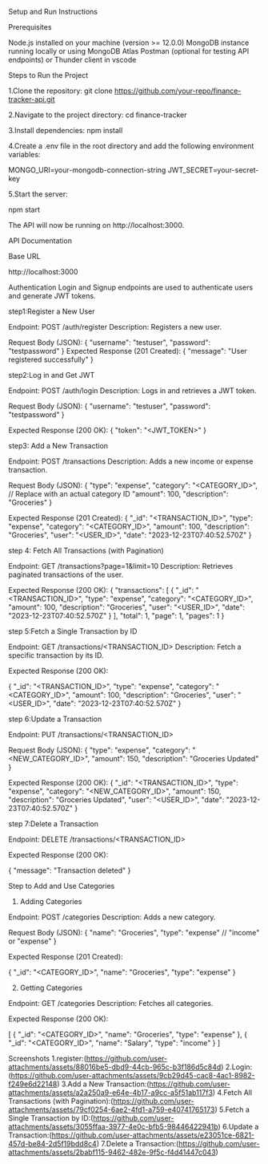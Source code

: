 Setup and Run Instructions

Prerequisites

Node.js installed on your machine (version >= 12.0.0)
MongoDB instance running locally or using MongoDB Atlas
Postman (optional for testing API endpoints) or Thunder client in vscode

Steps to Run the Project

1.Clone the repository:
git clone https://github.com/your-repo/finance-tracker-api.git

2.Navigate to the project directory:
cd finance-tracker

3.Install dependencies:
npm install

4.Create a .env file in the root directory and add the following environment variables:

MONGO_URI=your-mongodb-connection-string
JWT_SECRET=your-secret-key

5.Start the server:

npm start

The API will now be running on http://localhost:3000.

API Documentation

Base URL

http://localhost:3000

Authentication
Login and Signup endpoints are used to authenticate users and generate JWT tokens.

step1:Register a New User

Endpoint: POST /auth/register
Description: Registers a new user.

Request Body (JSON):
{
  "username": "testuser",
  "password": "testpassword"
}
Expected Response (201 Created):
{
  "message": "User registered successfully"
}

step2:Log in and Get JWT

Endpoint: POST /auth/login
Description: Logs in and retrieves a JWT token.

Request Body (JSON):
{
  "username": "testuser",
  "password": "testpassword"
}

Expected Response (200 OK):
{
  "token": "<JWT_TOKEN>"
}

step3: Add a New Transaction

Endpoint: POST /transactions
Description: Adds a new income or expense transaction.

Request Body (JSON):
{
  "type": "expense",
  "category": "<CATEGORY_ID>", // Replace with an actual category ID
  "amount": 100,
  "description": "Groceries"
}

Expected Response (201 Created):
{
  "_id": "<TRANSACTION_ID>",
  "type": "expense",
  "category": "<CATEGORY_ID>",
  "amount": 100,
  "description": "Groceries",
  "user": "<USER_ID>",
  "date": "2023-12-23T07:40:52.570Z"
}

step 4: Fetch All Transactions (with Pagination)

Endpoint: GET /transactions?page=1&limit=10
Description: Retrieves paginated transactions of the user.

Expected Response (200 OK):
{
  "transactions": [
    {
      "_id": "<TRANSACTION_ID>",
      "type": "expense",
      "category": "<CATEGORY_ID>",
      "amount": 100,
      "description": "Groceries",
      "user": "<USER_ID>",
      "date": "2023-12-23T07:40:52.570Z"
    }
  ],
  "total": 1,
  "page": 1,
  "pages": 1
}

step 5:Fetch a Single Transaction by ID

Endpoint: GET /transactions/<TRANSACTION_ID>
Description: Fetch a specific transaction by its ID.

Expected Response (200 OK):

{
  "_id": "<TRANSACTION_ID>",
  "type": "expense",
  "category": "<CATEGORY_ID>",
  "amount": 100,
  "description": "Groceries",
  "user": "<USER_ID>",
  "date": "2023-12-23T07:40:52.570Z"
}

step 6:Update a Transaction

Endpoint: PUT /transactions/<TRANSACTION_ID>

Request Body (JSON):
{
  "type": "expense",
  "category": "<NEW_CATEGORY_ID>",
  "amount": 150,
  "description": "Groceries Updated"
}

Expected Response (200 OK):
{
  "_id": "<TRANSACTION_ID>",
  "type": "expense",
  "category": "<NEW_CATEGORY_ID>",
  "amount": 150,
  "description": "Groceries Updated",
  "user": "<USER_ID>",
  "date": "2023-12-23T07:40:52.570Z"
}

step 7:Delete a Transaction

Endpoint: DELETE /transactions/<TRANSACTION_ID>

Expected Response (200 OK):

{
  "message": "Transaction deleted"
}

Step to Add and Use Categories

1. Adding Categories

Endpoint: POST /categories
Description: Adds a new category.

Request Body (JSON):
{
  "name": "Groceries",
  "type": "expense"  // "income" or "expense"
}

Expected Response (201 Created):

{
  "_id": "<CATEGORY_ID>",
  "name": "Groceries",
  "type": "expense"
}

2. Getting Categories

Endpoint: GET /categories
Description: Fetches all categories.

Expected Response (200 OK):

[
  {
    "_id": "<CATEGORY_ID>",
    "name": "Groceries",
    "type": "expense"
  },
  {
    "_id": "<CATEGORY_ID>",
    "name": "Salary",
    "type": "income"
  }
]

Screenshots
1.register:(https://github.com/user-attachments/assets/88016be5-dbd9-44cb-965c-b3f186d5c84d)
2.Login:(https://github.com/user-attachments/assets/9cb29d45-cac8-4ac1-8982-f249e6d22148)
3.Add a New Transaction:(https://github.com/user-attachments/assets/a2a250a9-e64e-4b17-a9cc-a5f51ab117f3)
4.Fetch All Transactions (with Pagination):(https://github.com/user-attachments/assets/79cf0254-6ae2-4fd1-a759-e40741765173)
5.Fetch a Single Transaction by ID:(https://github.com/user-attachments/assets/3055ffaa-3977-4e0c-bfb5-98446422941b)
6.Update a Transaction:(https://github.com/user-attachments/assets/e23051ce-6821-457d-be84-2d5f19bdd8c4)
7.Delete a Transaction:(https://github.com/user-attachments/assets/2babf115-9462-482e-9f5c-f4d41447c043)








